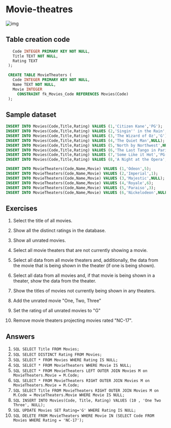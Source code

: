 
# Movie-theatres
![img](https://upload.wikimedia.org/wikipedia/commons/f/ff/Sql_movie_theaters.png)

## Table creation code
```SQL CREATE TABLE Movies (
   Code INTEGER PRIMARY KEY NOT NULL,
   Title TEXT NOT NULL,
   Rating TEXT 
 );
  
 CREATE TABLE MovieTheaters (
   Code INTEGER PRIMARY KEY NOT NULL,
   Name TEXT NOT NULL,
   Movie INTEGER  
     CONSTRAINT fk_Movies_Code REFERENCES Movies(Code)
 );
```
 ## Sample dataset
 ```SQL INSERT INTO Movies(Code,Title,Rating) VALUES (9,'Citizen King','G');
 INSERT INTO Movies(Code,Title,Rating) VALUES (1,'Citizen Kane','PG');
 INSERT INTO Movies(Code,Title,Rating) VALUES (2,'Singin'' in the Rain','G');
 INSERT INTO Movies(Code,Title,Rating) VALUES (3,'The Wizard of Oz','G');
 INSERT INTO Movies(Code,Title,Rating) VALUES (4,'The Quiet Man',NULL);
 INSERT INTO Movies(Code,Title,Rating) VALUES (5,'North by Northwest',NULL);
 INSERT INTO Movies(Code,Title,Rating) VALUES (6,'The Last Tango in Paris','NC-17');
 INSERT INTO Movies(Code,Title,Rating) VALUES (7,'Some Like it Hot','PG-13');
 INSERT INTO Movies(Code,Title,Rating) VALUES (8,'A Night at the Opera',NULL);

 INSERT INTO MovieTheaters(Code,Name,Movie) VALUES (1,'Odeon',5);
 INSERT INTO MovieTheaters(Code,Name,Movie) VALUES (2,'Imperial',1);
 INSERT INTO MovieTheaters(Code,Name,Movie) VALUES (3,'Majestic',NULL);
 INSERT INTO MovieTheaters(Code,Name,Movie) VALUES (4,'Royale',6);
 INSERT INTO MovieTheaters(Code,Name,Movie) VALUES (5,'Paraiso',3);
 INSERT INTO MovieTheaters(Code,Name,Movie) VALUES (6,'Nickelodeon',NULL);
```

 ## Exercises
 1. Select the title of all movies.
  
 2. Show all the distinct ratings in the database.
 
 3. Show all unrated movies.
 
 4. Select all movie theaters that are not currently showing a movie.
 
 5. Select all data from all movie theaters and, additionally, the data from the movie that is being shown in the theater (if one is being shown).
 
 6. Select all data from all movies and, if that movie is being shown in a theater, show the data from the theater.
 
 7. Show the titles of movies not currently being shown in any theaters.
 
 8. Add the unrated movie "One, Two, Three"

 9. Set the rating of all unrated movies to "G"

 10. Remove movie theaters projecting movies rated "NC-17".

 
 ## Answers
1. ```SQL SELECT Title FROM Movies;```
2. ```SQL SELECT DISTINCT Rating FROM Movies; ```
3. ```SQL SELECT * FROM Movies WHERE Rating IS NULL; ```
4. ```SQL SELECT * FROM MovieTheaters WHERE Movie IS NULL; ```
5. ```SQL SELECT * FROM MovieTheaters LEFT OUTER JOIN Movies M on MovieTheaters.Movie = M.Code;```
6. ```SQL SELECT * FROM MovieTheaters RIGHT OUTER JOIN Movies M on MovieTheaters.Movie = M.Code;```
7. ```SQL SELECT Title FROM MovieTheaters RIGHT OUTER JOIN Movies M on M.Code = MovieTheaters.Movie WHERE Movie IS NULL;```
8.  ```SQL INSERT INTO Movies(Code, Title, Rating) VALUES (10 , 'One Two Three', NULL);```
9.  ```SQL UPDATE Movies SET Rating='G' WHERE Rating IS NULL;```
10. ```SQL DELETE FROM MovieTheaters WHERE Movie IN (SELECT Code FROM Movies WHERE Rating = 'NC-17');```
